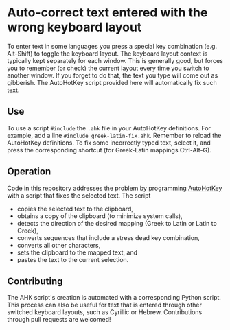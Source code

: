 # Auto-correct text entered with the wrong keyboard layout
To enter text in some languages you press a special key
combination (e.g. Alt-Shift) to toggle the keyboard layout.
The keyboard layout context is typically kept separately for each window.
This is generally good, but forces you to remember (or check) the
current layout every time you switch to another window.
If you forget to do that, the text you type will come out as gibberish.
The AutoHotKey script provided here will automatically fix such text.

## Use
To use a script `#include` the `.ahk` file in your AutoHotKey definitions.
For example, add a line `#include greek-latin-fix.ahk`.
Remember to reload the AutoHotKey definitions.
To fix some incorrectly typed text, select it,
and press the corresponding shortcut
(for Greek-Latin mappings Ctrl-Alt-G).

## Operation
Code in this repository addresses the problem
by programming [AutoHotKey](https://www.autohotkey.com/) with
a script that fixes the selected text.
The script
* copies the selected text to the clipboard,
* obtains a copy of the clipboard (to minimize system calls),
* detects the direction of the desired mapping (Greek to Latin or Latin to Greek),
* converts sequences that include a stress dead key combination,
* converts all other characters,
* sets the clipboard to the mapped text, and
* pastes the text to the current selection.

## Contributing
The AHK script's creation is automated with a corresponding Python script.
This process can also be useful for text that is entered through
other switched keyboard layouts, such as Cyrillic or Hebrew.
Contributions through pull requests are welcomed!
